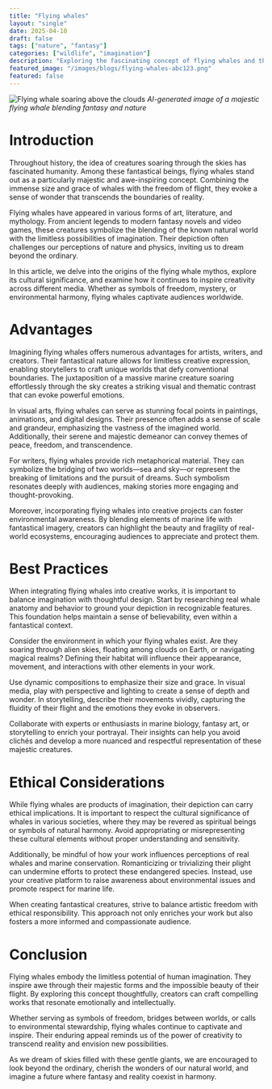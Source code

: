 ```yaml
---
title: "Flying whales"
layout: "single"
date: 2025-04-10
draft: false
tags: ["nature", "fantasy"]
categories: ["wildlife", "imagination"]
description: "Exploring the fascinating concept of flying whales and their place in fantasy and nature."
featured_image: "/images/blogs/flying-whales-abc123.png"
featured: false
---
```


![Flying whale soaring above the clouds](/images/blogs/flying-whales-abc123.png)
*AI-generated image of a majestic flying whale blending fantasy and nature*


# Introduction

Throughout history, the idea of creatures soaring through the skies has fascinated humanity. Among these fantastical beings, flying whales stand out as a particularly majestic and awe-inspiring concept. Combining the immense size and grace of whales with the freedom of flight, they evoke a sense of wonder that transcends the boundaries of reality.

Flying whales have appeared in various forms of art, literature, and mythology. From ancient legends to modern fantasy novels and video games, these creatures symbolize the blending of the known natural world with the limitless possibilities of imagination. Their depiction often challenges our perceptions of nature and physics, inviting us to dream beyond the ordinary.

In this article, we delve into the origins of the flying whale mythos, explore its cultural significance, and examine how it continues to inspire creativity across different media. Whether as symbols of freedom, mystery, or environmental harmony, flying whales captivate audiences worldwide.

# Advantages

Imagining flying whales offers numerous advantages for artists, writers, and creators. Their fantastical nature allows for limitless creative expression, enabling storytellers to craft unique worlds that defy conventional boundaries. The juxtaposition of a massive marine creature soaring effortlessly through the sky creates a striking visual and thematic contrast that can evoke powerful emotions.

In visual arts, flying whales can serve as stunning focal points in paintings, animations, and digital designs. Their presence often adds a sense of scale and grandeur, emphasizing the vastness of the imagined world. Additionally, their serene and majestic demeanor can convey themes of peace, freedom, and transcendence.

For writers, flying whales provide rich metaphorical material. They can symbolize the bridging of two worlds—sea and sky—or represent the breaking of limitations and the pursuit of dreams. Such symbolism resonates deeply with audiences, making stories more engaging and thought-provoking.

Moreover, incorporating flying whales into creative projects can foster environmental awareness. By blending elements of marine life with fantastical imagery, creators can highlight the beauty and fragility of real-world ecosystems, encouraging audiences to appreciate and protect them.

# Best Practices

When integrating flying whales into creative works, it is important to balance imagination with thoughtful design. Start by researching real whale anatomy and behavior to ground your depiction in recognizable features. This foundation helps maintain a sense of believability, even within a fantastical context.

Consider the environment in which your flying whales exist. Are they soaring through alien skies, floating among clouds on Earth, or navigating magical realms? Defining their habitat will influence their appearance, movement, and interactions with other elements in your work.

Use dynamic compositions to emphasize their size and grace. In visual media, play with perspective and lighting to create a sense of depth and wonder. In storytelling, describe their movements vividly, capturing the fluidity of their flight and the emotions they evoke in observers.

Collaborate with experts or enthusiasts in marine biology, fantasy art, or storytelling to enrich your portrayal. Their insights can help you avoid clichés and develop a more nuanced and respectful representation of these majestic creatures.

# Ethical Considerations

While flying whales are products of imagination, their depiction can carry ethical implications. It is important to respect the cultural significance of whales in various societies, where they may be revered as spiritual beings or symbols of natural harmony. Avoid appropriating or misrepresenting these cultural elements without proper understanding and sensitivity.

Additionally, be mindful of how your work influences perceptions of real whales and marine conservation. Romanticizing or trivializing their plight can undermine efforts to protect these endangered species. Instead, use your creative platform to raise awareness about environmental issues and promote respect for marine life.

When creating fantastical creatures, strive to balance artistic freedom with ethical responsibility. This approach not only enriches your work but also fosters a more informed and compassionate audience.

# Conclusion

Flying whales embody the limitless potential of human imagination. They inspire awe through their majestic forms and the impossible beauty of their flight. By exploring this concept thoughtfully, creators can craft compelling works that resonate emotionally and intellectually.

Whether serving as symbols of freedom, bridges between worlds, or calls to environmental stewardship, flying whales continue to captivate and inspire. Their enduring appeal reminds us of the power of creativity to transcend reality and envision new possibilities.

As we dream of skies filled with these gentle giants, we are encouraged to look beyond the ordinary, cherish the wonders of our natural world, and imagine a future where fantasy and reality coexist in harmony.